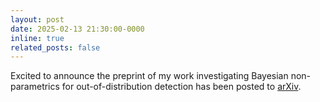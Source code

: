```yaml
---
layout: post
date: 2025-02-13 21:30:00-0000
inline: true
related_posts: false
---
```


Excited to announce the preprint of my work investigating Bayesian
non-parametrics for out-of-distribution detection has been posted to
[arXiv](https://arxiv.org/abs/2502.08695v1).
